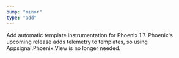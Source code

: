 ```yaml
---
bump: "minor"
type: "add"
---
```


Add automatic template instrumentation for Phoenix 1.7. Phoenix's upcoming release adds telemetry to templates, so using Appsignal.Phoenix.View is no longer needed.
